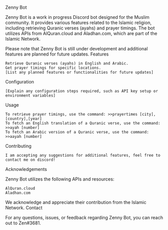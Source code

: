 Zenny Bot

Zenny Bot is a work in progress Discord bot designed for the Muslim community. It provides various features related to the Islamic religion, including retrieving Quranic verses (ayahs) and prayer timings. The bot utilizes APIs from AlQuran.cloud and Aladhan.com, which are part of the Islamic Network.

Please note that Zenny Bot is still under development and additional features are planned for future updates.
Features

    Retrieve Quranic verses (ayahs) in English and Arabic.
    Get prayer timings for specific locations.
    [List any planned features or functionalities for future updates]



Configuration

    [Explain any configuration steps required, such as API key setup or environment variables]

Usage

    To retrieve prayer timings, use the command: >>prayertimes [city],[country],[year]
    To fetch an English translation of a Quranic verse, use the command: >>ayah [number]
    To fetch an Arabic version of a Quranic verse, use the command: >>aayah [number]
    

Contributing

    I am accepting any suggestions for additional features, feel free to contact me on discord!


Acknowledgements

Zenny Bot utilizes the following APIs and resources:

    AlQuran.cloud
    Aladhan.com

We acknowledge and appreciate their contribution from the Islamic Network.
Contact

For any questions, issues, or feedback regarding Zenny Bot, you can reach out to Zen#3681.
